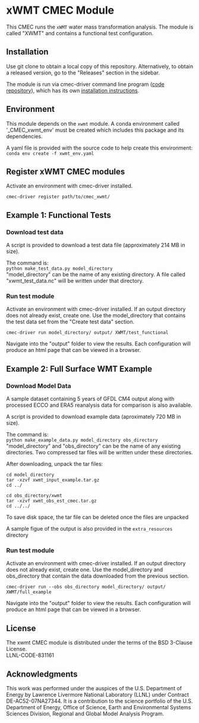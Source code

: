 # xWMT CMEC Module

This CMEC runs the `xWMT` water mass transformation analysis. The module is called "XWMT" and contains a functional test configuration.  

## Installation
Use git clone to obtain a local copy of this repository. Alternatively, to obtain a released version, go to the "Releases" section in the sidebar.

The module is run via cmec-driver command line program ([code repository](https://github.com/cmecmetrics/cmec-driver)), which has its own [installation instructions](https://github.com/cmecmetrics/cmec-driver#installation).  

## Environment    
This module depends on the `xwmt` module. A conda environment called '_CMEC_xwmt_env' must be created which includes this package and its dependencies.

A yaml file is provided with the source code to help create this environment:  
`conda env create -f xwmt_env.yaml`

## Register xWMT CMEC modules  
Activate an environment with cmec-driver installed.  

`cmec-driver register path/to/cmec_xwmt/`  

## Example 1: Functional Tests
### Download test data  
A script is provided to download a test data file (approximately 214 MB in size).   

The command is:  
`python make_test_data.py model_directory`  
"model_directory" can be the name of any existing directory. A file called "xwmt_test_data.nc" will be written under that directory.  

### Run test module  
Activate an environment with cmec-driver installed.
If an output directory does not already exist, create one. Use the model_directory that contains the test data set from the "Create test data" section.  

`cmec-driver run model_directory/ output/ XWMT/test_functional`  

Navigate into the "output" folder to view the results. Each configuration will produce an html page that can be viewed in a browser.

## Example 2: Full Surface WMT Example
### Download Model Data 
A sample dataset containing 5 years of GFDL CM4 output along with processed ECCO and ERA5 reanalysis data for comparison is also available.

A script is provided to download example data (aproximately 720 MB in size).   

The command is:  
`python make_example_data.py model_directory obs_directory`  
"model_directory" and "obs_directory" can be the name of any existing directories. Two compressed tar files will be written under these directories.

After downloading, unpack the tar files:

```
cd model_directory
tar -xzvf xwmt_input_example.tar.gz
cd ../

cd obs_directory/xwmt
tar -xzvf xwmt_obs_est_cmec.tar.gz
cd ../../
```

To save disk space, the tar file can be deleted once the files are unpacked

A sample figue of the output is also provided in the `extra_resources` directory

### Run test module  
Activate an environment with cmec-driver installed.
If an output directory does not already exist, create one. Use the model_directory and obs_directory that contain the data downloaded from the previous section.  

`cmec-driver run --obs obs_directory model_directory/ output/ XWMT/full_example`  

Navigate into the "output" folder to view the results. Each configuration will produce an html page that can be viewed in a browser.

## License
The xwmt CMEC module is distributed under the terms of the BSD 3-Clause License.  
LLNL-CODE-831161

## Acknowledgments
This work was performed under the auspices of the U.S. Department of Energy by Lawrence Livermore National Laboratory (LLNL) under Contract DE-AC52-07NA27344. It is a contribution to the science portfolio of the U.S. Department of Energy, Office of Science, Earth and Environmental Systems Sciences Division, Regional and Global Model Analysis Program.
